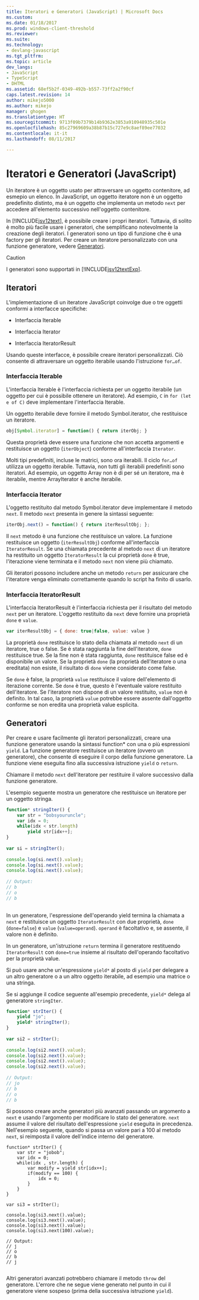 ```yaml
---
title: Iteratori e Generatori (JavaScript) | Microsoft Docs
ms.custom: 
ms.date: 01/18/2017
ms.prod: windows-client-threshold
ms.reviewer: 
ms.suite: 
ms.technology:
- devlang-javascript
ms.tgt_pltfrm: 
ms.topic: article
dev_langs:
- JavaScript
- TypeScript
- DHTML
ms.assetid: 68ef5b2f-0349-492b-b557-73ff2a2f90cf
caps.latest.revision: 14
author: mikejo5000
ms.author: mikejo
manager: ghogen
ms.translationtype: HT
ms.sourcegitcommit: 9713f09b7379b14b9362e3853a910948935c501e
ms.openlocfilehash: 85c27969609a38b87b15c727e9c8aef89ee77032
ms.contentlocale: it-it
ms.lasthandoff: 08/11/2017

---
```

# <a name="iterators-and-generators-javascript"></a>Iteratori e Generatori (JavaScript)
Un iteratore è un oggetto usato per attraversare un oggetto contenitore, ad esmepio un elenco. In JavaScript, un oggetto iteratore non è un oggetto predefinito distinto, ma è un oggetto che implementa un metodo `next` per accedere all'elemento successivo nell'oggetto contenitore.  
  
 In [!INCLUDE[jsv12text](../../javascript/includes/jsv12text-md.md)], è possibile creare i propri iteratori. Tuttavia, di solito è molto più facile usare i generatori, che semplificano notevolmente la creazione degli iteratori. I generatori sono un tipo di funzione che è una factory per gli iteratori. Per creare un iteratore personalizzato con una funzione generatore, vedere [Generatori](#Generators).  
  
> [!CAUTION]
>  I generatori sono supportati in [!INCLUDE[jsv12textExp](../../javascript/includes/jsv12textexp-md.md)].  
  
## <a name="iterators"></a>Iteratori  
 L'implementazione di un iteratore JavaScript coinvolge due o tre oggetti conformi a interfacce specifiche:  
  
-   Interfaccia Iterable  
  
-   Interfaccia Iterator  
  
-   Interfaccia IteratorResult  
  
 Usando queste interfacce, è possibile creare iteratori personalizzati. Ciò consente di attraversare un oggetto iterabile usando l'istruzione `for…of`.  
  
### <a name="iterable-interface"></a>Interfaccia Iterable  
 L'interfaccia Iterable è l'interfaccia richiesta per un oggetto iterabile (un oggetto per cui è possibile ottenere un iteratore). Ad esempio, `C` in `for (let e of C)` deve implementare l'interfaccia Iterable.  
  
 Un oggetto iterabile deve fornire il metodo Symbol.iterator, che restituisce un iteratore.  
  
```JavaScript  
obj[Symbol.iterator] = function() { return iterObj; }  
```  
  
 Questa proprietà deve essere una funzione che non accetta argomenti e restituisce un oggetto (`iterObject`) conforme all'interfaccia `Iterator`.  
  
 Molti tipi predefiniti, incluse le matrici, sono ora iterabili. Il ciclo `for…of` utilizza un oggetto iterabile. Tuttavia, non tutti gli iterabili predefiniti sono iteratori. Ad esempio, un oggetto Array non è di per sé un iteratore, ma è iterabile, mentre ArrayIterator è anche iterabile.  
  
### <a name="iterator-interface"></a>Interfaccia Iterator  
 L'oggetto restituito dal metodo Symbol.iterator deve implementare il metodo `next`. Il metodo `next` presenta in genere la sintassi seguente:  
  
```JavaScript  
iterObj.next() = function() { return iterResultObj; };  
```  
  
 Il `next` metodo è una funzione che restituisce un valore. La funzione restituisce un oggetto (`iterResultObj`) conforme all'interfaccia `IteratorResult`. Se una chiamata precedente al metodo `next` di un iteratore ha restituito un oggetto `IteratorResult` la cui proprietà `done` è true, l'iterazione viene terminata e il metodo `next` non viene più chiamato.  
  
 Gli iteratori possono includere anche un metodo `return` per assicurare che l'iteratore venga eliminato correttamente quando lo script ha finito di usarlo.  
  
### <a name="iteratorresult-interface"></a>Interfaccia IteratorResult  
 L'interfaccia IteratorResult è l'interfaccia richiesta per il risultato del metodo `next` per un iteratore. L'oggetto restituito da `next` deve fornire una proprietà `done` e `value`.  
  
```JavaScript  
var iterResultObj = { done: true|false, value: value }  
```  
  
 La proprietà `done` restituisce lo stato della chiamata al metodo `next` di un iteratore, true o false. Se è stata raggiunta la fine dell'iteratore, `done` restituisce true. Se la fine non è stata raggiunta, `done` restituisce false ed è disponibile un valore. Se la proprietà `done` (la proprietà dell'iteratore o una ereditata) non esiste, il risultato di `done` viene considerato come false.  
  
 Se `done` è false, la proprietà `value` restituisce il valore dell'elemento di iterazione corrente. Se `done` è true, questo è l'eventuale valore restituito dell'iteratore. Se l'iteratore non dispone di un valore restituito, `value` non è definito. In tal caso, la proprietà `value` potrebbe essere assente dall'oggetto conforme se non eredita una proprietà value esplicita.  
  
<a name="Generators"></a>   
## <a name="generators"></a>Generatori  
 Per creare e usare facilmente gli iteratori personalizzati, creare una funzione generatore usando la sintassi function* con una o più espressioni `yield`. La funzione generatore restituisce un iteratore (ovvero un generatore), che consente di eseguire il corpo della funzione generatore. La funzione viene eseguita fino alla successiva istruzione `yield` o `return`.  
  
 Chiamare il metodo `next` dell'iteratore per restituire il valore successivo dalla funzione generatore.  
  
 L'esempio seguente mostra un generatore che restituisce un iteratore per un oggetto stringa.  
  
```JavaScript  
function* stringIter() {  
    var str = "bobsyouruncle";  
    var idx = 0;  
    while(idx < str.length)  
        yield str[idx++];  
}  
  
var si = stringIter();  
  
console.log(si.next().value);  
console.log(si.next().value);  
console.log(si.next().value);  
  
// Output:  
// b  
// o  
// b  
  
```  
  
 In un generatore, l'espressione dell'operando yield termina la chiamata a `next` e restituisce un oggetto `IteratorResult` con due proprietà, `done` (`done=false`) e `value` (`value=operand`). `operand` è facoltativo e, se assente, il valore non è definito.  
  
 In un generatore, un'istruzione `return` termina il generatore restituendo `IteratorResult` con `done=true` insieme al risultato dell'operando facoltativo per la proprietà value.  
  
 Si può usare anche un'espressione `yield*` al posto di `yield` per delegare a un altro generatore o a un altro oggetto iterabile, ad esempio una matrice o una stringa.  
  
 Se si aggiunge il codice seguente all'esempio precedente, `yield*` delega al generatore `stringIter`.  
  
```JavaScript  
function* strIter() {  
    yield "jo";  
    yield* stringIter();  
}  
  
var si2 = strIter();  
  
console.log(si2.next().value);  
console.log(si2.next().value);  
console.log(si2.next().value);  
console.log(si2.next().value);  
  
// Output:  
// jo  
// b  
// o  
// b  
```  
  
 Si possono creare anche generatori più avanzati passando un argomento a `next` e usando l'argomento per modificare lo stato del generatore. `next` assume il valore del risultato dell'espressione `yield` eseguita in precedenza. Nell'esempio seguente, quando si passa un valore pari a 100 al metodo `next`, si reimposta il valore dell'indice interno del generatore.  
  
```  
function* strIter() {  
    var str = "jobob";  
    var idx = 0;  
    while(idx , str.length) {  
        var modify = yield str[idx++];  
        if(modify == 100) {  
            idx = 0;  
        }  
    }
}
  
var si3 = strIter();  
  
console.log(si3.next().value);  
console.log(si3.next().value);  
console.log(si3.next().value);  
console.log(si3.next(100).value);  
  
// Output:  
// j  
// o  
// b  
// j  
  
```  
  
 Altri generatori avanzati potrebbero chiamare il metodo `throw` del generatore. L'errore che ne segue viene generato nel punto in cui il generatore viene sospeso (prima della successiva istruzione `yield`).

